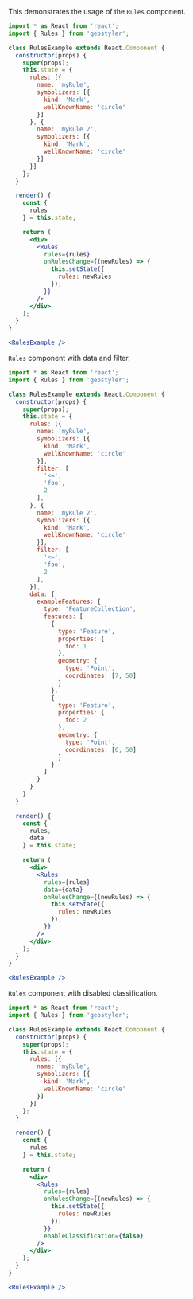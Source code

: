 <!--
 * Released under the BSD 2-Clause License
 *
 * Copyright © 2021-present, terrestris GmbH & Co. KG and GeoStyler contributors
 * All rights reserved.
 *
 * Redistribution and use in source and binary forms, with or without
 * modification, are permitted provided that the following conditions are met:
 *
 * * Redistributions of source code must retain the above copyright notice,
 *   this list of conditions and the following disclaimer.
 *
 * * Redistributions in binary form must reproduce the above copyright notice,
 *   this list of conditions and the following disclaimer in the documentation
 *   and/or other materials provided with the distribution.
 *
 * THIS SOFTWARE IS PROVIDED BY THE COPYRIGHT HOLDERS AND CONTRIBUTORS "AS IS"
 * AND ANY EXPRESS OR IMPLIED WARRANTIES, INCLUDING, BUT NOT LIMITED TO, THE
 * IMPLIED WARRANTIES OF MERCHANTABILITY AND FITNESS FOR A PARTICULAR PURPOSE
 * ARE DISCLAIMED. IN NO EVENT SHALL THE COPYRIGHT HOLDER OR CONTRIBUTORS BE
 * LIABLE FOR ANY DIRECT, INDIRECT, INCIDENTAL, SPECIAL, EXEMPLARY, OR
 * CONSEQUENTIAL DAMAGES (INCLUDING, BUT NOT LIMITED TO, PROCUREMENT OF
 * SUBSTITUTE GOODS OR SERVICES; LOSS OF USE, DATA, OR PROFITS; OR BUSINESS
 * INTERRUPTION) HOWEVER CAUSED AND ON ANY THEORY OF LIABILITY, WHETHER IN
 * CONTRACT, STRICT LIABILITY, OR TORT (INCLUDING NEGLIGENCE OR OTHERWISE)
 * ARISING IN ANY WAY OUT OF THE USE OF THIS SOFTWARE, EVEN IF ADVISED OF THE
 * POSSIBILITY OF SUCH DAMAGE.
 *
-->

This demonstrates the usage of the `Rules` component.

```jsx
import * as React from 'react';
import { Rules } from 'geostyler';

class RulesExample extends React.Component {
  constructor(props) {
    super(props);
    this.state = {
      rules: [{
        name: 'myRule',
        symbolizers: [{
          kind: 'Mark',
          wellKnownName: 'circle'
        }]
      }, {
        name: 'myRule 2',
        symbolizers: [{
          kind: 'Mark',
          wellKnownName: 'circle'
        }]
      }]
    };
  }

  render() {
    const {
      rules
    } = this.state;

    return (
      <div>
        <Rules
          rules={rules}
          onRulesChange={(newRules) => {
            this.setState({
              rules: newRules
            });
          }}
        />
      </div>
    );
  }
}

<RulesExample />
```

`Rules` component with data and filter.

```jsx
import * as React from 'react';
import { Rules } from 'geostyler';

class RulesExample extends React.Component {
  constructor(props) {
    super(props);
    this.state = {
      rules: [{
        name: 'myRule',
        symbolizers: [{
          kind: 'Mark',
          wellKnownName: 'circle'
        }],
        filter: [
          '<=',
          'foo',
          2
        ],
      }, {
        name: 'myRule 2',
        symbolizers: [{
          kind: 'Mark',
          wellKnownName: 'circle'
        }],
        filter: [
          '<=',
          'foo',
          2
        ],
      }],
      data: {
        exampleFeatures: {
          type: 'FeatureCollection',
          features: [
            {
              type: 'Feature',
              properties: {
                foo: 1
              },
              geometry: {
                type: 'Point',
                coordinates: [7, 50]
              }
            },
            {
              type: 'Feature',
              properties: {
                foo: 2
              },
              geometry: {
                type: 'Point',
                coordinates: [6, 50]
              }
            }
          ]
        }
      }
    }
  }

  render() {
    const {
      rules,
      data
    } = this.state;

    return (
      <div>
        <Rules
          rules={rules}
          data={data}
          onRulesChange={(newRules) => {
            this.setState({
              rules: newRules
            });
          }}
        />
      </div>
    );
  }
}

<RulesExample />
```

`Rules` component with disabled classification.

```jsx
import * as React from 'react';
import { Rules } from 'geostyler';

class RulesExample extends React.Component {
  constructor(props) {
    super(props);
    this.state = {
      rules: [{
        name: 'myRule',
        symbolizers: [{
          kind: 'Mark',
          wellKnownName: 'circle'
        }]
      }]
    };
  }

  render() {
    const {
      rules
    } = this.state;

    return (
      <div>
        <Rules
          rules={rules}
          onRulesChange={(newRules) => {
            this.setState({
              rules: newRules
            });
          }}
          enableClassification={false}
        />
      </div>
    );
  }
}

<RulesExample />
```
